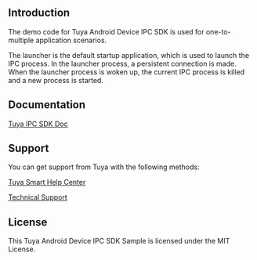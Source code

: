 
## Introduction

The demo code for Tuya Android Device IPC SDK is used for one-to-multiple application scenarios.

The launcher is the default startup application, which is used to launch the IPC process. In the launcher process, a persistent connection is made. When the launcher process is woken up, the current IPC process is killed and a new process is started.


## Documentation

[Tuya IPC SDK Doc](https://tuyainc.github.io/tuyasmart_android_device_sdk_doc/)

## Support

You can get support from Tuya with the following methods:

[Tuya Smart Help Center](https://support.tuya.com/en/help)

[Technical Support](https://service.console.tuya.com)

## License

This Tuya Android Device IPC SDK Sample is licensed under the MIT License.
